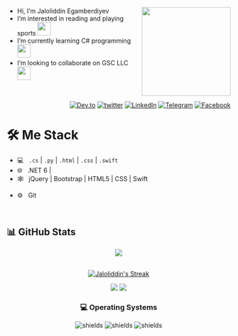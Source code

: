 <a href="https://t.me/jaloliddin_io"> <img src="https://bpmmarketing.com/wp-content/uploads/2018/05/spaceman_bpm-2.png" align="right" height="200"/></a>
- Hi, I’m Jaloliddin Egamberdiyev 
- I’m interested in reading and playing sports <image src="https://media3.giphy.com/media/v1.Y2lkPTc5MGI3NjExYWhjNjE1cm14Y3BzdDBkb2o0c2UwbjB1MWlnNG5oOHBtYnMwdGQ5ciZlcD12MV9pbnRlcm5hbF9naWZfYnlfaWQmY3Q9cw/VDdh2wgmzsXAc7FCd7/giphy.gif" width="30">
- I’m currently learning C# programming <image src="https://media0.giphy.com/media/v1.Y2lkPTc5MGI3NjExYjNieGpzMWw0OWliYTRxNzE4ajdsd2ZpdmVmOHc5d2F4MHB0dDljcyZlcD12MV9pbnRlcm5hbF9naWZfYnlfaWQmY3Q9cw/EqIJGfyNyhTZpEPlxx/giphy.gif"
 width="30">
- I’m looking to collaborate on GSC LLC
   <image src="https://media3.giphy.com/media/v1.Y2lkPTc5MGI3NjExenV1MDNwejBwa3E5OTFtMmJjNWptbmZ3OGdnZzU5NDgxNHBpcWU0OSZlcD12MV9pbnRlcm5hbF9naWZfYnlfaWQmY3Q9cw/Uamm65xefRzqTqAMh2/giphy.gif" width="30">

  
<br/>
<p align="end">
<a href="https://dev.to/jaloldcoder98"><img alt="Dev.to" src="https://img.shields.io/badge/Dev.to-gray?style=flat-square&logo=dev-to"></a>
<a href="https://x.com/jaloldcoder" target="blank"><img alt="twitter" src="https://img.shields.io/badge/twitter-gray?style=flat-square&logo=twitter"/></a> 
<a href="https://www.linkedin.com/in/jaloliddin-egamberdiyev/"><img alt="LinkedIn" src="https://img.shields.io/badge/LinkedIn-gray?style=flat-square&logo=linkedin"></a>
<a href="https://t.me/jaloliddin_io"><img alt="Telegram" src="https://img.shields.io/badge/telegram-gray?style=flat-square&logo=telegram"></a>
<a href="https://www.facebook.com/jaloldo98/"><img alt="Facebook" src="https://img.shields.io/badge/facebook-gray?style=flat-square&logo=facebook"></a>
</p>

<h1>🛠 Me Stack</h1>

- 💻 &nbsp;  `.cs` | `.py` | `.html` | `.css` | `.swift
`
- 🌐 &nbsp; .NET 6 | 
- 🕸 &nbsp; jQuery | Bootstrap | HTML5 | CSS | Swift
<!--- 🛢 &nbsp; SqlServer | PostgreSql --->
- ⚙️ &nbsp; Git 

<br/>
  
## 📊 GitHub Stats

<div align="center">
<a href="">
  <img align="center" src="https://github-readme-stats.vercel.app/api?username=jaloldcoder98&count_private=true&include_all_commits=true&show_icons=true&title_color=007bff&text_color=e7e7e7&icon_color=007bff&bg_color=171c28" />
<a />
<div>
 <br/>

[![Jaloliddin's Streak](https://github-readme-streak-stats.herokuapp.com?user=jaloldcoder98&theme=dark&date_format=M%20j%5B%2C%20Y%5D&border=FFFFFF&ring=3722DD)](https://git.io/streak-stats)

[![](https://komarev.com/ghpvc/?username=jaloldcoder98&color=orange&label=Profile%20Views)](https://github.com/jaloldcoder98/jaloldcoder98)
[![](https://img.shields.io/github/followers/jaloldcoder98?label=GitHub%20Followers)](https://github.com/jaloldcoder98/jaloldcoder98)








<!--- ### 🛢️ Databases

![shields](https://img.shields.io/badge/SQL|PL/SQL-F80000?style=for-the-badge&logo=oracle&logoColor=white)
![shields](https://img.shields.io/badge/SQlite-003B57?style=for-the-badge&logo=sqlite&logoColor=white)
--->
### :computer: Operating Systems

![shields](https://img.shields.io/badge/Windows-0078D6?style=for-the-badge&logo=windows&logoColor=white)
![shields](https://img.shields.io/badge/Debian-A81D33?style=for-the-badge&logo=debian&logoColor=white)
![shields](https://img.shields.io/badge/macOS-000000?style=for-the-badge&logo=apple&logoColor=white)





<!---
jaloldcoder98/jaloldcoder98 is a ✨ special ✨ repository because its `README.md` (this file) appears on your GitHub profile.
You can click the Preview link to take a look at your changes.
--->
